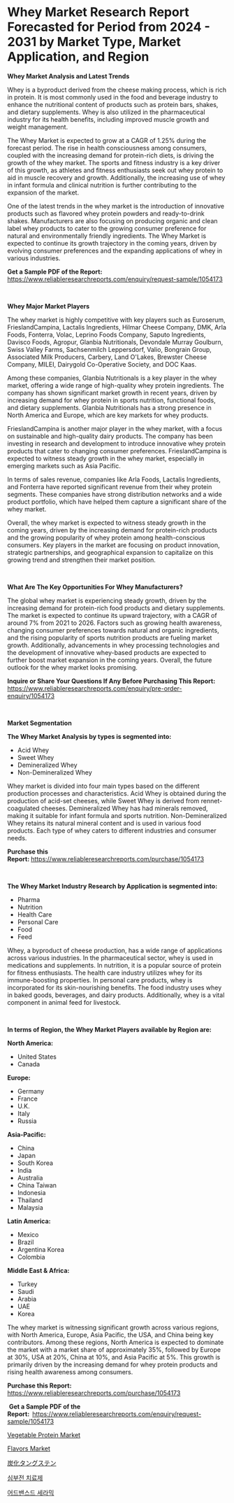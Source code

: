 <p><h1>Whey Market Research Report Forecasted for Period from 2024 -  2031 by Market Type, Market Application, and Region</h1></p><p><strong>Whey Market Analysis and Latest Trends</strong></p>
<p><p>Whey is a byproduct derived from the cheese making process, which is rich in protein. It is most commonly used in the food and beverage industry to enhance the nutritional content of products such as protein bars, shakes, and dietary supplements. Whey is also utilized in the pharmaceutical industry for its health benefits, including improved muscle growth and weight management.</p><p>The Whey Market is expected to grow at a CAGR of 1.25% during the forecast period. The rise in health consciousness among consumers, coupled with the increasing demand for protein-rich diets, is driving the growth of the whey market. The sports and fitness industry is a key driver of this growth, as athletes and fitness enthusiasts seek out whey protein to aid in muscle recovery and growth. Additionally, the increasing use of whey in infant formula and clinical nutrition is further contributing to the expansion of the market.</p><p>One of the latest trends in the whey market is the introduction of innovative products such as flavored whey protein powders and ready-to-drink shakes. Manufacturers are also focusing on producing organic and clean label whey products to cater to the growing consumer preference for natural and environmentally friendly ingredients. The Whey Market is expected to continue its growth trajectory in the coming years, driven by evolving consumer preferences and the expanding applications of whey in various industries.</p></p>
<p><strong>Get a Sample PDF of the Report:&nbsp;</strong> <a href="https://www.reliableresearchreports.com/enquiry/request-sample/1054173">https://www.reliableresearchreports.com/enquiry/request-sample/1054173</a></p>
<p>&nbsp;</p>
<p><strong>Whey Major Market Players</strong></p>
<p><p>The whey market is highly competitive with key players such as Euroserum, FrieslandCampina, Lactalis Ingredients, Hilmar Cheese Company, DMK, Arla Foods, Fonterra, Volac, Leprino Foods Company, Saputo Ingredients, Davisco Foods, Agropur, Glanbia Nutritionals, Devondale Murray Goulburn, Swiss Valley Farms, Sachsenmilch Leppersdorf, Valio, Bongrain Group, Associated Milk Producers, Carbery, Land O'Lakes, Brewster Cheese Company, MILEI, Dairygold Co-Operative Society, and DOC Kaas.</p><p>Among these companies, Glanbia Nutritionals is a key player in the whey market, offering a wide range of high-quality whey protein ingredients. The company has shown significant market growth in recent years, driven by increasing demand for whey protein in sports nutrition, functional foods, and dietary supplements. Glanbia Nutritionals has a strong presence in North America and Europe, which are key markets for whey products.</p><p>FrieslandCampina is another major player in the whey market, with a focus on sustainable and high-quality dairy products. The company has been investing in research and development to introduce innovative whey protein products that cater to changing consumer preferences. FrieslandCampina is expected to witness steady growth in the whey market, especially in emerging markets such as Asia Pacific.</p><p>In terms of sales revenue, companies like Arla Foods, Lactalis Ingredients, and Fonterra have reported significant revenue from their whey protein segments. These companies have strong distribution networks and a wide product portfolio, which have helped them capture a significant share of the whey market.</p><p>Overall, the whey market is expected to witness steady growth in the coming years, driven by the increasing demand for protein-rich products and the growing popularity of whey protein among health-conscious consumers. Key players in the market are focusing on product innovation, strategic partnerships, and geographical expansion to capitalize on this growing trend and strengthen their market position.</p></p>
<p>&nbsp;</p>
<p><strong>What Are The Key Opportunities For Whey Manufacturers?</strong></p>
<p><p>The global whey market is experiencing steady growth, driven by the increasing demand for protein-rich food products and dietary supplements. The market is expected to continue its upward trajectory, with a CAGR of around 7% from 2021 to 2026. Factors such as growing health awareness, changing consumer preferences towards natural and organic ingredients, and the rising popularity of sports nutrition products are fueling market growth. Additionally, advancements in whey processing technologies and the development of innovative whey-based products are expected to further boost market expansion in the coming years. Overall, the future outlook for the whey market looks promising.</p></p>
<p><strong>Inquire or Share Your Questions If Any Before Purchasing This Report:</strong> <a href="https://www.reliableresearchreports.com/enquiry/pre-order-enquiry/1054173">https://www.reliableresearchreports.com/enquiry/pre-order-enquiry/1054173</a></p>
<p>&nbsp;</p>
<p><strong>Market Segmentation</strong></p>
<p><strong>The Whey Market Analysis by types is segmented into:</strong></p>
<p><ul><li>Acid Whey</li><li>Sweet Whey</li><li>Demineralized Whey</li><li>Non-Demineralized Whey</li></ul></p>
<p><p>Whey market is divided into four main types based on the different production processes and characteristics. Acid Whey is obtained during the production of acid-set cheeses, while Sweet Whey is derived from rennet-coagulated cheeses. Demineralized Whey has had minerals removed, making it suitable for infant formula and sports nutrition. Non-Demineralized Whey retains its natural mineral content and is used in various food products. Each type of whey caters to different industries and consumer needs.</p></p>
<p><strong>Purchase this Report:&nbsp;</strong><a href="https://www.reliableresearchreports.com/purchase/1054173">https://www.reliableresearchreports.com/purchase/1054173</a></p>
<p>&nbsp;</p>
<p><strong>The Whey Market Industry Research by Application is segmented into:</strong></p>
<p><ul><li>Pharma</li><li>Nutrition</li><li>Health Care</li><li>Personal Care</li><li>Food</li><li>Feed</li></ul></p>
<p><p>Whey, a byproduct of cheese production, has a wide range of applications across various industries. In the pharmaceutical sector, whey is used in medications and supplements. In nutrition, it is a popular source of protein for fitness enthusiasts. The health care industry utilizes whey for its immune-boosting properties. In personal care products, whey is incorporated for its skin-nourishing benefits. The food industry uses whey in baked goods, beverages, and dairy products. Additionally, whey is a vital component in animal feed for livestock.</p></p>
<p>&nbsp;</p>
<p><strong>In terms of Region, the Whey Market Players available by Region are:</strong></p>
<p>
    <p> <strong> North America: </strong>
        <ul>
            <li>United States</li>
            <li>Canada</li>
        </ul>
        </p> 
    <p> <strong> Europe: </strong>
        <ul>
            <li>Germany</li>
            <li>France</li>
            <li>U.K.</li>
            <li>Italy</li>
            <li>Russia</li>
        </ul>
        </p> 
    <p> <strong> Asia-Pacific: </strong>
        <ul>
            <li>China</li>
            <li>Japan</li>
            <li>South Korea</li>
            <li>India</li>
            <li>Australia</li>
            <li>China Taiwan</li>
            <li>Indonesia</li>
            <li>Thailand</li>
            <li>Malaysia</li>
        </ul>
        </p> 
    <p> <strong> Latin America: </strong>
        <ul>
            <li>Mexico</li>
            <li>Brazil</li>
            <li>Argentina Korea</li>
            <li>Colombia</li>
        </ul>
        </p> 
    <p> <strong> Middle East & Africa: </strong>
        <ul>
            <li>Turkey</li>
            <li>Saudi</li>
            <li>Arabia</li>
            <li>UAE</li>
            <li>Korea</li>
        </ul>
    </p>
    </p>
<p><p>The whey market is witnessing significant growth across various regions, with North America, Europe, Asia Pacific, the USA, and China being key contributors. Among these regions, North America is expected to dominate the market with a market share of approximately 35%, followed by Europe at 30%, USA at 20%, China at 10%, and Asia Pacific at 5%. This growth is primarily driven by the increasing demand for whey protein products and rising health awareness among consumers.</p></p>
<p><strong>Purchase this Report: </strong><a href="https://www.reliableresearchreports.com/purchase/1054173">https://www.reliableresearchreports.com/purchase/1054173</a></p>
<p>&nbsp;<strong>Get a Sample PDF of the Report:&nbsp;&nbsp;</strong><a href="https://www.reliableresearchreports.com/enquiry/request-sample/1054173">https://www.reliableresearchreports.com/enquiry/request-sample/1054173</a></p>
<p><strong></strong></p>
<p><p><a href="https://github.com/okotobwrhuteie/Market-Research-Report-List-1/blob/main/vegetable-protein-market.md">Vegetable Protein Market</a></p><p><a href="https://github.com/myacatherineblakecaczo9vcsw/Market-Research-Report-List-2/blob/main/flavors-market.md">Flavors Market</a></p><p><a href="https://github.com/mathieurico66/Market-Research-Report-List-1/blob/main/882497717322.md">炭化タングステン</a></p><p><a href="https://github.com/ZacharyScthmitt4465/Market-Research-Report-List-1/blob/main/802278216016.md">심부전 치료제</a></p><p><a href="https://github.com/lkwggful07722/Market-Research-Report-List-1/blob/main/371077416015.md">어드밴스드 세라믹</a></p></p>